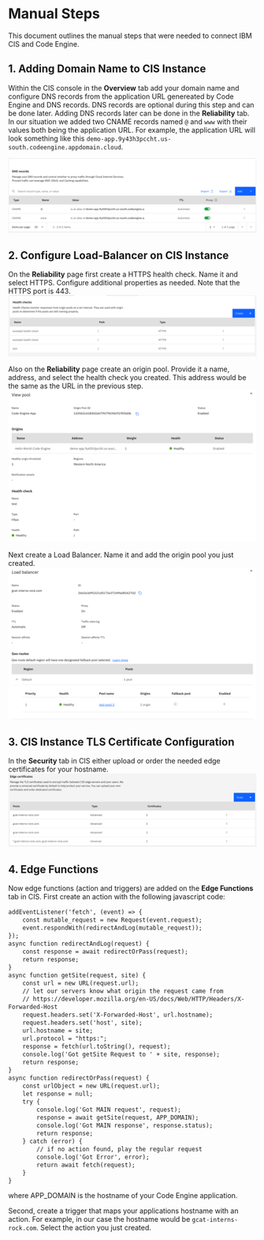 # Manual Steps
This document outlines the manual steps that were needed to connect IBM CIS and Code Engine.

## 1. Adding Domain Name to CIS Instance
Within the CIS console in the **Overview** tab add your domain name and configure DNS records from the application URL genereated by Code Engine and DNS records. DNS records are optional during this step and can be done later. Adding DNS records later can be done in the **Reliability** tab. In our situation we added two CNAME records named `@` and `www` with their values both being the application URL. For example, the application URL will look something like this `demo-app.9y43h3pccht.us-south.codeengine.appdomain.cloud`.

![DNS Records in CIS Console](./images/dns-records.png)

## 2. Configure Load-Balancer on CIS Instance
On the **Reliability** page first create a HTTPS health check. Name it and select HTTPS. Configure additional properties as needed. Note that the HTTPS port is 443.
![Health Check](./images/health-check.png)

Also on the **Reliability** page create an origin pool. Provide it a name, address, and select the health check you created. This address would be the same as the URL in the previous step. 
![Origin Pool in CIS Console](./images/origin-pool.png)

Next create a Load Balancer. Name it and add the origin pool you just created.
![Load Balancer in CIS Console](./images/load-balancer.png)

## 3. CIS Instance TLS Certificate Configuration
In the **Security** tab in CIS either upload or order the needed edge certificates for your hostname.
![Edge Certificates](./images/edge-certificates.png)

## 4. Edge Functions
Now edge functions (action and triggers) are added on the **Edge Functions** tab in CIS. First create an action with the following javascript code:
```
addEventListener('fetch', (event) => {
    const mutable_request = new Request(event.request);
    event.respondWith(redirectAndLog(mutable_request));
});
async function redirectAndLog(request) {
    const response = await redirectOrPass(request);
    return response;
}
async function getSite(request, site) {
    const url = new URL(request.url);
    // let our servers know what origin the request came from
    // https://developer.mozilla.org/en-US/docs/Web/HTTP/Headers/X-Forwarded-Host
    request.headers.set('X-Forwarded-Host', url.hostname);
    request.headers.set('host', site);
    url.hostname = site;
    url.protocol = "https:";
    response = fetch(url.toString(), request);
    console.log('Got getSite Request to ' + site, response);
    return response;
}
async function redirectOrPass(request) {
    const urlObject = new URL(request.url);
    let response = null;
    try {
        console.log('Got MAIN request', request);
        response = await getSite(request, APP_DOMAIN);
        console.log('Got MAIN response', response.status);
        return response;
    } catch (error) {
        // if no action found, play the regular request
        console.log('Got Error', error);
        return await fetch(request);
    }
}
```
where APP_DOMAIN is the hostname of your Code Engine application.

Second, create a trigger that maps your applications hostname with an action. For example, in our case the hostname would be `gcat-interns-rock.com`. Select the action you just created. 
